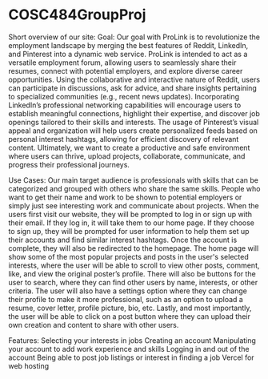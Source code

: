# COSC484GroupProj

Short overview of our site: 
Goal:
	Our goal with ProLink is to revolutionize the employment landscape by merging the best features of Reddit, LinkedIn, and Pinterest into a dynamic web service. ProLink is intended to act as a versatile employment forum, allowing users to seamlessly share their resumes, connect with potential employers, and explore diverse career opportunities. Using the collaborative and interactive nature of Reddit, users can participate in discussions, ask for advice, and share insights pertaining to specialized communities (e.g., recent news updates). Incorporating LinkedIn’s professional networking capabilities will encourage users to establish meaningful connections, highlight their expertise, and discover job openings tailored to their skills and interests. The usage of Pinterest’s visual appeal and organization will help users create personalized feeds based on personal interest hashtags, allowing for efficient discovery of relevant content. Ultimately, we want to create a productive and safe environment where users can thrive, upload projects, collaborate, communicate, and progress their professional journeys.

Use Cases:
	Our main target audience is professionals with skills that can be categorized and grouped with others who share the same skills. People who want to get their name and work to be shown to potential employers or simply just see interesting work and communicate about projects. When the users first visit our website, they will be prompted to log in or sign up with their email. If they log in, it will take them to our home page. If they choose to sign up, they will be prompted for user information to help them set up their accounts and find similar interest hashtags. Once the account is complete, they will also be redirected to the homepage. The home page will show some of the most popular projects and posts in the user's selected interests, where the user will be able to scroll to view other posts, comment, like, and view the original poster’s profile. There will also be buttons for the user to search, where they can find other users by name, interests, or other criteria. The user will also have a settings option where they can change their profile to make it more professional, such as an option to upload a resume, cover letter, profile picture, bio, etc. Lastly, and most importantly, the user will be able to click on a post button where they can upload their own creation and content to share with other users. 

Features: 
Selecting your interests in jobs
Creating an account
Manipulating your account to add work experience and skills
Logging in and out of the account
Being able to post job listings or interest in finding a job
Vercel for web hosting
